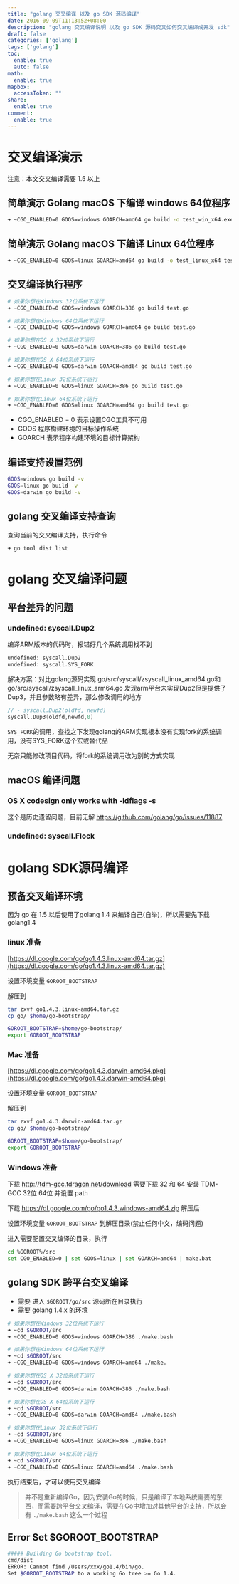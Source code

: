 ```yaml
---
title: "golang 交叉编译 以及 go SDK 源码编译"
date: 2016-09-09T11:13:52+08:00
description: "golang 交叉编译说明 以及 go SDK 源码交叉如何交叉编译成开发 sdk"
draft: false
categories: ['golang']
tags: ['golang']
toc:
  enable: true
  auto: false
math:
  enable: true
mapbox:
  accessToken: ""
share:
  enable: true
comment:
  enable: true
---
```


# 交叉编译演示

注意：本文交叉编译需要 1.5 以上

## 简单演示 Golang macOS 下编译 windows 64位程序

```sh
➜ ~CGO_ENABLED=0 GOOS=windows GOARCH=amd64 go build -o test_win_x64.exe test.go
```

## 简单演示 Golang macOS 下编译 Linux 64位程序

```sh
➜ ~CGO_ENABLED=0 GOOS=linux GOARCH=amd64 go build -o test_linux_x64 test.go
```

## 交叉编译执行程序

```sh
# 如果你想在Windows 32位系统下运行
➜ ~CGO_ENABLED=0 GOOS=windows GOARCH=386 go build test.go

# 如果你想在Windows 64位系统下运行
➜ ~CGO_ENABLED=0 GOOS=windows GOARCH=amd64 go build test.go

# 如果你想在OS X 32位系统下运行
➜ ~CGO_ENABLED=0 GOOS=darwin GOARCH=386 go build test.go

# 如果你想在OS X 64位系统下运行
➜ ~CGO_ENABLED=0 GOOS=darwin GOARCH=amd64 go build test.go

# 如果你想在Linux 32位系统下运行
➜ ~CGO_ENABLED=0 GOOS=linux GOARCH=386 go build test.go

# 如果你想在Linux 64位系统下运行
➜ ~CGO_ENABLED=0 GOOS=linux GOARCH=amd64 go build test.go
```

- CGO_ENABLED = 0 表示设置CGO工具不可用
- GOOS 程序构建环境的目标操作系统
- GOARCH 表示程序构建环境的目标计算架构

## 编译支持设置范例

```sh
GOOS=windows go build -v
GOOS=linux go build -v
GOOS=darwin go build -v
```

## golang 交叉编译支持查询

查询当前的交叉编译支持，执行命令

```sh
➜ go tool dist list
```

# golang 交叉编译问题

## 平台差异的问题

### undefined: syscall.Dup2

编译ARM版本的代码时，报错好几个系统调用找不到
```bash
undefined: syscall.Dup2
undefined: syscall.SYS_FORK
```
解决方案：对比golang源码实现 go/src/syscall/zsyscall_linux_amd64.go和go/src/syscall/zsyscall_linux_arm64.go
发现arm平台未实现Dup2但是提供了Dup3，并且参数略有差异，那么修改调用的地方
```go
// - syscall.Dup2(oldfd, newfd)
syscall.Dup3(oldfd,newfd,0)
```
`SYS_FORK`的调用，查找之下发现golang的ARM实现根本没有实现fork的系统调用，没有SYS_FORK这个宏或替代品

无奈只能修改项目代码，将fork的系统调用改为别的方式实现

## macOS 编译问题

### OS X codesign only works with -ldflags -s

这个是历史遗留问题，目前无解
https://github.com/golang/go/issues/11887

### undefined: syscall.Flock

# golang SDK源码编译

## 预备交叉编译环境

因为 go 在 1.5 以后使用了golang 1.4 来编译自己(自举)，所以需要先下载golang1.4

### linux 准备

[https://dl.google.com/go/go1.4.3.linux-amd64.tar.gz](https://dl.google.com/go/go1.4.3.linux-amd64.tar.gz)

设置环境变量 `GOROOT_BOOTSTRAP`

解压到

```sh
tar zxvf go1.4.3.linux-amd64.tar.gz
cp go/ $home/go-bootstrap/
```

```sh
GOROOT_BOOTSTRAP=$home/go-bootstrap/
export GOROOT_BOOTSTRAP
```

### Mac 准备

[https://dl.google.com/go/go1.4.3.darwin-amd64.pkg](https://dl.google.com/go/go1.4.3.darwin-amd64.pkg)

设置环境变量 `GOROOT_BOOTSTRAP`

解压到

```sh
tar zxvf go1.4.3.darwin-amd64.tar.gz
cp go/ $home/go-bootstrap/
```

```sh
GOROOT_BOOTSTRAP=$home/go-bootstrap/
export GOROOT_BOOTSTRAP
```

### Windows 准备

下载
http://tdm-gcc.tdragon.net/download
需要下载 32 和 64 安装 TDM-GCC 32位 64位 并设置 path

下载
https://dl.google.com/go/go1.4.3.windows-amd64.zip
解压后

设置环境变量 `GOROOT_BOOTSTRAP` 到解压目录(禁止任何中文，编码问题)

进入需要配置交叉编译的目录，执行

```sh
cd %GOROOT%/src
set CGO_ENABLED=0 | set GOOS=linux | set GOARCH=amd64 | make.bat
```

## golang SDK 跨平台交叉编译

- 需要 进入 `$GOROOT/go/src` 源码所在目录执行
- 需要 golang 1.4.x 的环境

```sh
# 如果你想在Windows 32位系统下运行
➜ ~cd $GOROOT/src
➜ ~CGO_ENABLED=0 GOOS=windows GOARCH=386 ./make.bash

# 如果你想在Windows 64位系统下运行
➜ ~cd $GOROOT/src
➜ ~CGO_ENABLED=0 GOOS=windows GOARCH=amd64 ./make.

# 如果你想在OS X 32位系统下运行
➜ ~cd $GOROOT/src
➜ ~CGO_ENABLED=0 GOOS=darwin GOARCH=386 ./make.bash

# 如果你想在OS X 64位系统下运行
➜ ~cd $GOROOT/src
➜ ~CGO_ENABLED=0 GOOS=darwin GOARCH=amd64 ./make.bash

# 如果你想在Linux 32位系统下运行
➜ ~cd $GOROOT/src
➜ ~CGO_ENABLED=0 GOOS=linux GOARCH=386 ./make.bash

# 如果你想在Linux 64位系统下运行
➜ ~cd $GOROOT/src
➜ ~CGO_ENABLED=0 GOOS=linux GOARCH=amd64 ./make.bash
```

执行结束后，才可以使用交叉编译

> 并不是重新编译Go，因为安装Go的时候，只是编译了本地系统需要的东西，而需要跨平台交叉编译，需要在Go中增加对其他平台的支持，所以会有 `./make.bash` 这么一个过程

## Error Set $GOROOT_BOOTSTRAP

```sh
##### Building Go bootstrap tool.
cmd/dist
ERROR: Cannot find /Users/xxx/go1.4/bin/go.
Set $GOROOT_BOOTSTRAP to a working Go tree >= Go 1.4.
```
